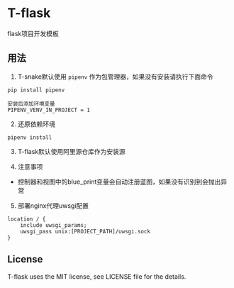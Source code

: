 # T-flask

flask项目开发模板

## 用法

1. T-snake默认使用 `pipenv` 作为包管理器，如果没有安装请执行下面命令

```
pip install pipenv

安装后添加环境变量
PIPENV_VENV_IN_PROJECT = 1
```

2. 还原依赖环境

```
pipenv install
```

3. T-flask默认使用阿里源仓库作为安装源

4. 注意事项

- 控制器和视图中的blue_print变量会自动注册蓝图，如果没有识别到会抛出异常

5. 部署nginx代理uwsgi配置

```
location / {
    include uwsgi_params;
    uwsgi_pass unix:[PROJECT_PATH]/uwsgi.sock
}
```

## License

T-flask uses the MIT license, see LICENSE file for the details.
